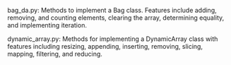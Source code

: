 bag_da.py:
Methods to implement a Bag class. Features include
adding, removing, and counting elements, clearing the array,
determining equality, and implementing iteration.

dynamic_array.py:
Methods for implementing a DynamicArray class with features
including resizing, appending, inserting, removing, slicing,
mapping, filtering, and reducing.
